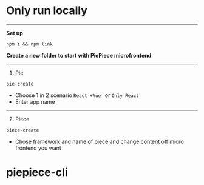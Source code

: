 # **Only run locally**

---

**Set up**

`npm i && npm link`

**Create a new folder to start with PiePiece microfrontend**

---

1. Pie

`pie-create`

- Choose 1 in 2 scenario `React +Vue ` or `Only React`
- Enter app name

---

2. Piece

`piece-create`

- Chose framework and name of piece and change content off micro frontend you want

# piepiece-cli

